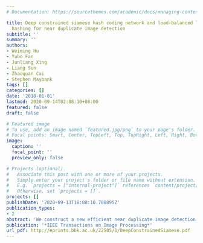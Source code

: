 ```yaml
---
# Documentation: https://sourcethemes.com/academic/docs/managing-content/

title: Deep constrained siamese hash coding network and load-balanced locality-sensitive
  hashing for near duplicate image detection
subtitle: ''
summary: ''
authors:
- Weiming Hu
- Yabo Fan
- Junliang Xing
- Liang Sun
- Zhaoquan Cai
- Stephen Maybank
tags: []
categories: []
date: '2018-01-01'
lastmod: 2020-09-14T02:08:10+08:00
featured: false
draft: false

# Featured image
# To use, add an image named `featured.jpg/png` to your page's folder.
# Focal points: Smart, Center, TopLeft, Top, TopRight, Left, Right, BottomLeft, Bottom, BottomRight.
image:
  caption: ''
  focal_point: ''
  preview_only: false

# Projects (optional).
#   Associate this post with one or more of your projects.
#   Simply enter your project's folder or file name without extension.
#   E.g. `projects = ["internal-project"]` references `content/project/deep-learning/index.md`.
#   Otherwise, set `projects = []`.
projects: []
publishDate: '2020-09-13T18:08:10.708895Z'
publication_types:
- 2
abstract: 'We construct a new efficient near duplicate image detection method using a hierarchical hash code learning neural network and load-balanced locality-sensitive hashing (LSH) indexing. We propose a deep constrained siamese hash coding neural network combined with deep feature learning. Our neural network is able to extract effective features for near duplicate image detection. The extracted features are used to construct a LSH-based index. We propose a load-balanced LSH method to produce load-balanced buckets in the hashing process. The load-balanced LSH significantly reduces the query time. Based on the proposed load-balanced LSH, we design an effective and feasible algorithm for near duplicate image detection. Extensive experiments on three benchmark data sets demonstrate the effectiveness of our deep siamese hash encoding network and load-balanced LSH.'
publication: '*IEEE Transactions on Image Processing*'
url_pdf: http://eprints.bbk.ac.uk/22505/1/DeepConstrainedSiamese.pdf
---
```

